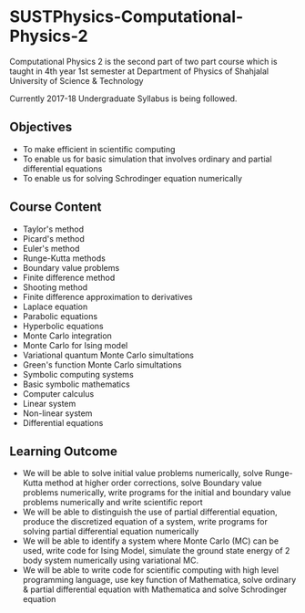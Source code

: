 # SUSTPhysics-Computational-Physics-2
Computational Physics 2 is the second part of two part course which is taught in 4th year 1st semester 
at Department of Physics of Shahjalal University of Science &amp; Technology

Currently 2017-18 Undergraduate Syllabus is being followed.

## Objectives
  * To make efficient in scientific computing
  * To enable us for basic simulation that involves ordinary and partial differential equations
  * To enable us for solving Schrodinger equation numerically

## Course Content
  * Taylor's method
  * Picard's method
  * Euler's method
  * Runge-Kutta methods
  * Boundary value problems
  * Finite difference method
  * Shooting method
  * Finite difference approximation to derivatives
  * Laplace equation
  * Parabolic equations
  * Hyperbolic equations
  * Monte Carlo integration
  * Monte Carlo for Ising model
  * Variational quantum Monte Carlo simultations
  * Green's function Monte Carlo simultations
  * Symbolic computing systems
  * Basic symbolic mathematics
  * Computer calculus
  * Linear system
  * Non-linear system
  * Differential equations 

## Learning Outcome
  * We will be able to solve initial value problems numerically, solve Runge-Kutta method at higher order corrections,
    solve Boundary value problems numerically, write programs for the initial and boundary value problems numerically
    and write scientific report
  * We will be able to distinguish the use of partial differential equation, produce the discretized equation of a
    system, write programs for solving partial differential equation numerically
  * We will be able to identify a system where Monte Carlo (MC) can be used, write code for Ising Model, simulate the
    ground state energy of 2 body system numerically using variational MC.
  * We will be able to write code for scientific computing with high level programming language, use key function of 
    Mathematica, solve ordinary & partial differential equation with Mathematica and solve Schrodinger equation
